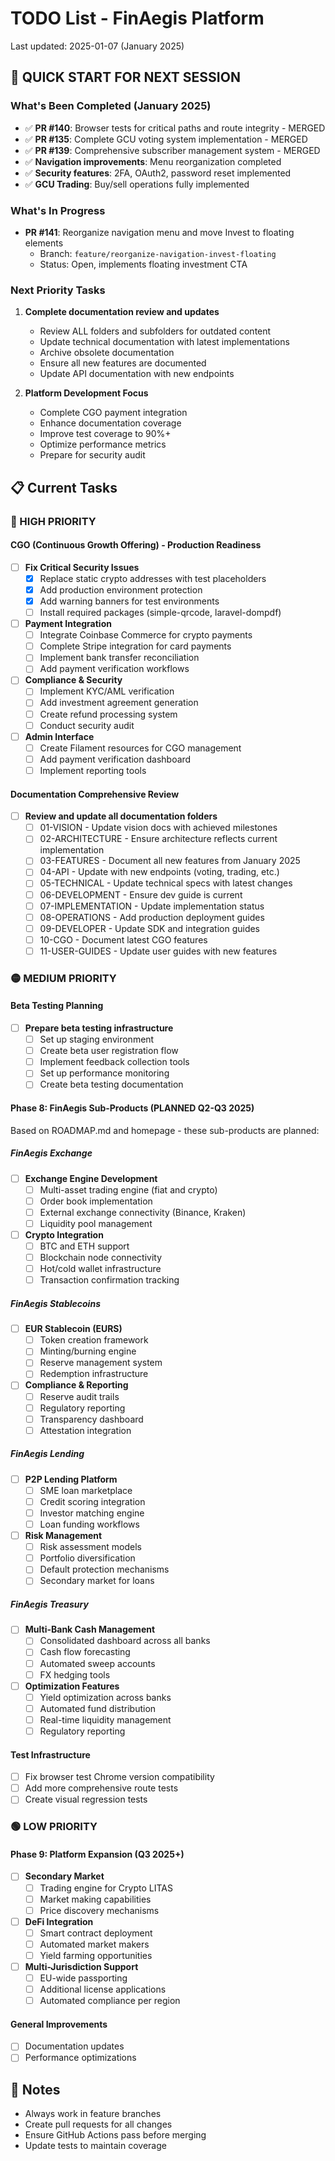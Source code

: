 # TODO List - FinAegis Platform

Last updated: 2025-01-07 (January 2025)

## 🎯 QUICK START FOR NEXT SESSION

### What's Been Completed (January 2025)
- ✅ **PR #140**: Browser tests for critical paths and route integrity - MERGED
- ✅ **PR #135**: Complete GCU voting system implementation - MERGED
- ✅ **PR #139**: Comprehensive subscriber management system - MERGED
- ✅ **Navigation improvements**: Menu reorganization completed
- ✅ **Security features**: 2FA, OAuth2, password reset implemented
- ✅ **GCU Trading**: Buy/sell operations fully implemented

### What's In Progress
- **PR #141**: Reorganize navigation menu and move Invest to floating elements
  - Branch: `feature/reorganize-navigation-invest-floating`
  - Status: Open, implements floating investment CTA

### Next Priority Tasks
1. **Complete documentation review and updates**
   - Review ALL folders and subfolders for outdated content
   - Update technical documentation with latest implementations
   - Archive obsolete documentation
   - Ensure all new features are documented
   - Update API documentation with new endpoints

2. **Platform Development Focus**
   - Complete CGO payment integration
   - Enhance documentation coverage
   - Improve test coverage to 90%+
   - Optimize performance metrics
   - Prepare for security audit

## 📋 Current Tasks

### 🔴 HIGH PRIORITY

#### CGO (Continuous Growth Offering) - Production Readiness
- [ ] **Fix Critical Security Issues**
  - [x] Replace static crypto addresses with test placeholders
  - [x] Add production environment protection
  - [x] Add warning banners for test environments
  - [ ] Install required packages (simple-qrcode, laravel-dompdf)
- [ ] **Payment Integration**
  - [ ] Integrate Coinbase Commerce for crypto payments
  - [ ] Complete Stripe integration for card payments
  - [ ] Implement bank transfer reconciliation
  - [ ] Add payment verification workflows
- [ ] **Compliance & Security**
  - [ ] Implement KYC/AML verification
  - [ ] Add investment agreement generation
  - [ ] Create refund processing system
  - [ ] Conduct security audit
- [ ] **Admin Interface**
  - [ ] Create Filament resources for CGO management
  - [ ] Add payment verification dashboard
  - [ ] Implement reporting tools

#### Documentation Comprehensive Review
- [ ] **Review and update all documentation folders**
  - [ ] 01-VISION - Update vision docs with achieved milestones
  - [ ] 02-ARCHITECTURE - Ensure architecture reflects current implementation
  - [ ] 03-FEATURES - Document all new features from January 2025
  - [ ] 04-API - Update with new endpoints (voting, trading, etc.)
  - [ ] 05-TECHNICAL - Update technical specs with latest changes
  - [ ] 06-DEVELOPMENT - Ensure dev guide is current
  - [ ] 07-IMPLEMENTATION - Update implementation status
  - [ ] 08-OPERATIONS - Add production deployment guides
  - [ ] 09-DEVELOPER - Update SDK and integration guides
  - [ ] 10-CGO - Document latest CGO features
  - [ ] 11-USER-GUIDES - Update user guides with new features

### 🟡 MEDIUM PRIORITY

#### Beta Testing Planning
- [ ] **Prepare beta testing infrastructure**
  - [ ] Set up staging environment
  - [ ] Create beta user registration flow
  - [ ] Implement feedback collection tools
  - [ ] Set up performance monitoring
  - [ ] Create beta testing documentation

#### Phase 8: FinAegis Sub-Products (PLANNED Q2-Q3 2025)
Based on ROADMAP.md and homepage - these sub-products are planned:

##### FinAegis Exchange
- [ ] **Exchange Engine Development**
  - [ ] Multi-asset trading engine (fiat and crypto)
  - [ ] Order book implementation
  - [ ] External exchange connectivity (Binance, Kraken)
  - [ ] Liquidity pool management
- [ ] **Crypto Integration**
  - [ ] BTC and ETH support
  - [ ] Blockchain node connectivity
  - [ ] Hot/cold wallet infrastructure
  - [ ] Transaction confirmation tracking

##### FinAegis Stablecoins
- [ ] **EUR Stablecoin (EURS)**
  - [ ] Token creation framework
  - [ ] Minting/burning engine
  - [ ] Reserve management system
  - [ ] Redemption infrastructure
- [ ] **Compliance & Reporting**
  - [ ] Reserve audit trails
  - [ ] Regulatory reporting
  - [ ] Transparency dashboard
  - [ ] Attestation integration

##### FinAegis Lending
- [ ] **P2P Lending Platform**
  - [ ] SME loan marketplace
  - [ ] Credit scoring integration
  - [ ] Investor matching engine
  - [ ] Loan funding workflows
- [ ] **Risk Management**
  - [ ] Risk assessment models
  - [ ] Portfolio diversification
  - [ ] Default protection mechanisms
  - [ ] Secondary market for loans

##### FinAegis Treasury
- [ ] **Multi-Bank Cash Management**
  - [ ] Consolidated dashboard across all banks
  - [ ] Cash flow forecasting
  - [ ] Automated sweep accounts
  - [ ] FX hedging tools
- [ ] **Optimization Features**
  - [ ] Yield optimization across banks
  - [ ] Automated fund distribution
  - [ ] Real-time liquidity management
  - [ ] Regulatory reporting

#### Test Infrastructure
- [ ] Fix browser test Chrome version compatibility
- [ ] Add more comprehensive route tests
- [ ] Create visual regression tests

### 🟢 LOW PRIORITY

#### Phase 9: Platform Expansion (Q3 2025+)
- [ ] **Secondary Market**
  - [ ] Trading engine for Crypto LITAS
  - [ ] Market making capabilities
  - [ ] Price discovery mechanisms
- [ ] **DeFi Integration**
  - [ ] Smart contract deployment
  - [ ] Automated market makers
  - [ ] Yield farming opportunities
- [ ] **Multi-Jurisdiction Support**
  - [ ] EU-wide passporting
  - [ ] Additional license applications
  - [ ] Automated compliance per region

#### General Improvements
- [ ] Documentation updates
- [ ] Performance optimizations

## 📝 Notes

- Always work in feature branches
- Create pull requests for all changes
- Ensure GitHub Actions pass before merging
- Update tests to maintain coverage